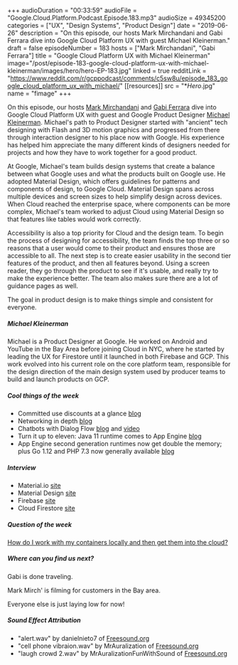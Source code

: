 +++
audioDuration = "00:33:59"
audioFile = "Google.Cloud.Platform.Podcast.Episode.183.mp3"
audioSize = 49345200
categories = ["UX", "Design Systems", "Product Design"]
date = "2019-06-26"
description = "On this episode, our hosts Mark Mirchandani and Gabi Ferrara dive into Google Cloud Platform UX with guest Michael Kleinerman."
draft = false
episodeNumber = 183
hosts = ["Mark Mirchandani", "Gabi Ferrara"]
title = "Google Cloud Platform UX with Michael Kleinerman"
image="/post/episode-183-google-cloud-platform-ux-with-michael-kleinerman/images/hero/hero-EP-183.jpg"
linked = true
redditLink = "https://www.reddit.com/r/gcppodcast/comments/c5sw8u/episode_183_google_cloud_platform_ux_with_michael/"
[[resources]]
  src = "**Hero*.jpg"
  name = "fimage"
+++

On this episode, our hosts [Mark Mirchandani](https://twitter.com/markmirch) and [Gabi Ferrara](https://twitter.com/gabidavila) dive into Google Cloud Platform UX with guest and Google Product Designer [Michael Kleinerman](https://twitter.com/m_kleinerman). Michael's path to Product Designer started with "ancient" tech designing with Flash and 3D motion graphics and progressed from there through interaction designer to his place now with Google. His experience has helped him appreciate the many different kinds of designers needed for projects and how they have to work together for a good product.

At Google, Michael's team builds design systems that create a balance between what Google uses and what the products built on Google use. He adopted Material Design, which offers guidelines for patterns and components of design, to Google Cloud. Material Design spans across multiple devices and screen sizes to help simplify design across devices. When Cloud reached the enterprise space, where components can be more complex, Michael's team worked to adjust Cloud using Material Design so that features like tables would work correctly.

Accessibility is also a top priority for Cloud and the design team. To begin the process of designing for accessibility, the team finds the top three or so reasons that a user would come to their product and ensures those are accessible to all. The next step is to create easier usability in the second tier features of the product, and then all features beyond. Using a screen reader, they go through the product to see if it's usable, and really try to make the experience better.  The team also makes sure there are a lot of guidance pages as well. 

The goal in product design is to make things simple and consistent for everyone.

<!--more-->

##### Michael Kleinerman

Michael is a Product Designer at Google. He worked on Android and YouTube in the Bay Area before joining Cloud in NYC, where he started by leading the UX for Firestore until it launched in both Firebase and GCP. This work evolved into his current role on the core platform team, responsible for the design direction of the main design system used by producer teams to build and launch products on GCP.

##### Cool things of the week

* Committed use discounts at a glance [blog](https://cloud.google.com/blog/products/compute/new-report-shows-your-compute-engine-usage-and-commitments)
* Networking in depth [blog](https://cloud.google.com/blog/products/networking/google-cloud-networking-in-depth-three-defense-in-depth-principles-for-securing-your-environment)
* Chatbots with Dialog Flow [blog](https://cloud.google.com/blog/products/g-suite/keep-the-dialog-flowing-create-conversational-chatbots-in-hangouts-chat-with-dialogflow) and [video](https://www.youtube.com/watch?v=O00K10xP5MU&list=PLIivdWyY5sqK5SM34zbkitWLOV-b3V40B)
* Turn it up to eleven: Java 11 runtime comes to App Engine [blog](https://cloud.google.com/blog/products/application-development/turn-it-up-to-eleven-java-11-runtime-comes-to-app-engine)
* App Engine second generation runtimes now get double the memory; plus Go 1.12 and PHP 7.3 now generally available [blog](https://cloud.google.com/blog/products/application-development/app-engine-second-generation-runtimes-now-get-double-the-memory-plus-go-112-and-php-73-now-generally-available)

##### Interview

* Material.io [site](https://material.io)
* Material Design [site](https://material.io/design/)
* Firebase [site](https://firebase.google.com)
* Cloud Firestore [site](https://firebase.google.com/products/firestore)

##### Question of the week

[How do I work with my containers locally and then get them into the cloud?](https://cloud.google.com/run/docs/quickstarts/build-and-deploy)

##### Where can you find us next?

Gabi is done traveling.

Mark Mirch' is filming for customers in the Bay area.

Everyone else is just laying low for now!

##### Sound Effect Attribution

* "alert.wav" by danielnieto7 of [Freesound.org](https://freesound.org)
* "cell phone vibraion.wav"  by MrAuralization of [Freesound.org](https://freesound.org)
* "laugh crowd 2.wav" by  MrAuralizationFunWithSound of [Freesound.org](https://freesound.org)